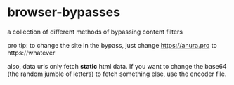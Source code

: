 # browser-bypasses
a collection of different methods of bypassing content filters<p>
pro tip: to change the site in the bypass, just change https://anura.pro to https://whatever <p>
also, data urls only fetch **static** html data. If you want to change the base64 (the random jumble of letters) to fetch something else, use the encoder file.
